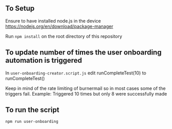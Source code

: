 ## To Setup

Ensure to have installed node.js in the device
https://nodejs.org/en/download/package-manager

Run `npm install` on the root directory of this repository


## To update number of times the user onboarding automation is triggered

In `user-onboarding-creator.script.js` edit runCompleteTest(10) to runCompleteTest(<number of times>)

Keep in mind of the rate limiting of burnermail so in most cases some of the triggers fail.
Example: Triggered 10 times but only 8 were successfully made

## To run the script
```
npm run user-onboarding
```